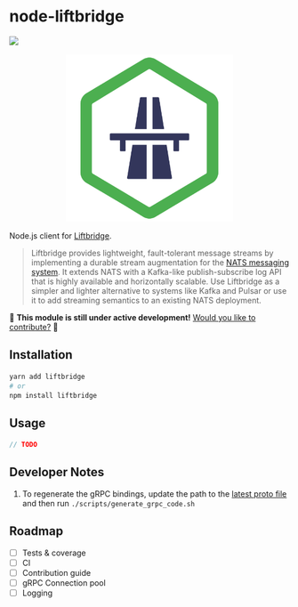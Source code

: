 # node-liftbridge

![](liftbridge.svg)

<p align="center">
  <img width="300" height="300" src="node-liftbridge.svg">
</p>

Node.js client for [Liftbridge](https://github.com/liftbridge-io/liftbridge).

> Liftbridge provides lightweight, fault-tolerant message streams by implementing a durable stream augmentation for the [NATS messaging system](https://nats.io/). It extends NATS with a Kafka-like publish-subscribe log API that is highly available and horizontally scalable. Use Liftbridge as a simpler and lighter alternative to systems like Kafka and Pulsar or use it to add streaming semantics to an existing NATS deployment.

🚧 **This module is still under active development!** [Would you like to contribute?](https://github.com/paambaati/node-liftbridge) 🚧

## Installation

```bash
yarn add liftbridge
# or
npm install liftbridge
```

## Usage

```typescript
// TODO
```

## Developer Notes

1. To regenerate the gRPC bindings, update the path to the [latest proto file](https://github.com/liftbridge-io/liftbridge-grpc/blob/master/api.proto) and then run `./scripts/generate_grpc_code.sh`

## Roadmap

- [ ] Tests & coverage
- [ ] CI
- [ ] Contribution guide
- [ ] gRPC Connection pool
- [ ] Logging
